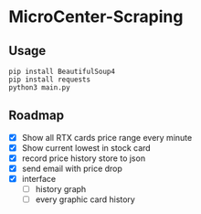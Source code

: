 # MicroCenter-Scraping

<!-- USAGE EXAMPLES -->
## Usage
```
pip install BeautifulSoup4
pip install requests
python3 main.py
```

<!-- ROADMAP -->
## Roadmap

- [x] Show all RTX cards price range every minute
- [x] Show current lowest in stock card
- [x] record price history store to json
- [x] send email with price drop
- [x] interface
    - [ ] history graph
    - [ ] every graphic card history
